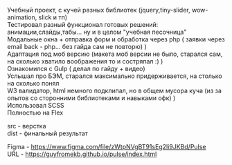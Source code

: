 Учебный проект, с кучей разных библиотек (jquery,tiny-slider, wow-animation, slick и тп)  
Тестировал разный функционал готовых решений: анимации,слайды,табы... ну и в целом "учебная песочница"  
Модальные окна + отправка форм и обработка через php ( заявки через email back - php... без гайда сам не повторю) )    
Адаптация под моб версию (макета моб версии не было, старался сам, на сколько хватило воображения то и состряпал :) )  
Ознакомился с Gulp ( делал по гайду + видео)  
Услышал про БЭМ, старался максимально придерживается, на столько на сколько понял  
W3 валидатор, html немного подклипал, но в общем мусора куча (из за опытов со сторонними библиотеками и навыками офк) )  
Использовал SCSS  
Полностью на Flex

src - верстка  
dist - финальный результат

Figma - https://www.figma.com/file/zWtpNVgBT91sEg2li9JKBd/Pulse  
URL - https://guyfromekb.github.io/pulse/index.html
